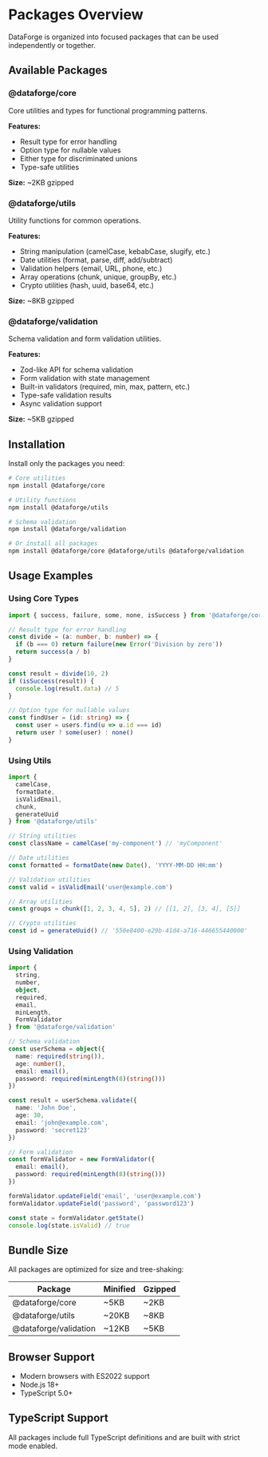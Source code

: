 # Packages Overview

DataForge is organized into focused packages that can be used independently or together.

## Available Packages

### @dataforge/core

Core utilities and types for functional programming patterns.

**Features:**
- Result type for error handling
- Option type for nullable values
- Either type for discriminated unions
- Type-safe utilities

**Size:** ~2KB gzipped

### @dataforge/utils

Utility functions for common operations.

**Features:**
- String manipulation (camelCase, kebabCase, slugify, etc.)
- Date utilities (format, parse, diff, add/subtract)
- Validation helpers (email, URL, phone, etc.)
- Array operations (chunk, unique, groupBy, etc.)
- Crypto utilities (hash, uuid, base64, etc.)

**Size:** ~8KB gzipped

### @dataforge/validation

Schema validation and form validation utilities.

**Features:**
- Zod-like API for schema validation
- Form validation with state management
- Built-in validators (required, min, max, pattern, etc.)
- Type-safe validation results
- Async validation support

**Size:** ~5KB gzipped

## Installation

Install only the packages you need:

```bash
# Core utilities
npm install @dataforge/core

# Utility functions
npm install @dataforge/utils

# Schema validation
npm install @dataforge/validation

# Or install all packages
npm install @dataforge/core @dataforge/utils @dataforge/validation
```

## Usage Examples

### Using Core Types

```typescript
import { success, failure, some, none, isSuccess } from '@dataforge/core'

// Result type for error handling
const divide = (a: number, b: number) => {
  if (b === 0) return failure(new Error('Division by zero'))
  return success(a / b)
}

const result = divide(10, 2)
if (isSuccess(result)) {
  console.log(result.data) // 5
}

// Option type for nullable values
const findUser = (id: string) => {
  const user = users.find(u => u.id === id)
  return user ? some(user) : none()
}
```

### Using Utils

```typescript
import {
  camelCase,
  formatDate,
  isValidEmail,
  chunk,
  generateUuid
} from '@dataforge/utils'

// String utilities
const className = camelCase('my-component') // 'myComponent'

// Date utilities
const formatted = formatDate(new Date(), 'YYYY-MM-DD HH:mm')

// Validation utilities
const valid = isValidEmail('user@example.com')

// Array utilities
const groups = chunk([1, 2, 3, 4, 5], 2) // [[1, 2], [3, 4], [5]]

// Crypto utilities
const id = generateUuid() // '550e8400-e29b-41d4-a716-446655440000'
```

### Using Validation

```typescript
import {
  string,
  number,
  object,
  required,
  email,
  minLength,
  FormValidator
} from '@dataforge/validation'

// Schema validation
const userSchema = object({
  name: required(string()),
  age: number(),
  email: email(),
  password: required(minLength(8)(string()))
})

const result = userSchema.validate({
  name: 'John Doe',
  age: 30,
  email: 'john@example.com',
  password: 'secret123'
})

// Form validation
const formValidator = new FormValidator({
  email: email(),
  password: required(minLength(8)(string()))
})

formValidator.updateField('email', 'user@example.com')
formValidator.updateField('password', 'password123')

const state = formValidator.getState()
console.log(state.isValid) // true
```

## Bundle Size

All packages are optimized for size and tree-shaking:

| Package | Minified | Gzipped |
|---------|----------|---------|
| @dataforge/core | ~5KB | ~2KB |
| @dataforge/utils | ~20KB | ~8KB |
| @dataforge/validation | ~12KB | ~5KB |

## Browser Support

- Modern browsers with ES2022 support
- Node.js 18+
- TypeScript 5.0+

## TypeScript Support

All packages include full TypeScript definitions and are built with strict mode enabled.
